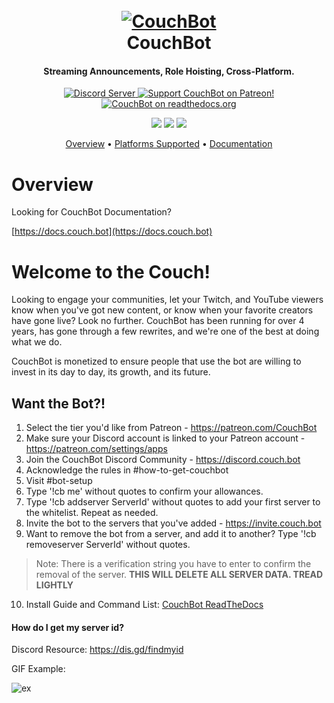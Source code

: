 <h1 align="center">
  <br>
  <a href="https://couch.bot"><img src="https://i.imgur.com/6nPQ8vN.png" alt="CouchBot"></a>
  <br>
  CouchBot
  <br>
</h1>

<h4 align="center">Streaming Announcements, Role Hoisting, Cross-Platform.</h4>

<p align="center">
  <a href="http://discord.couch.bot">
    <img src="https://discord.com/api/guilds/263688866978988032/widget.png?style=shield" alt="Discord Server">
  </a>
  <a href="https://patreon.com/CouchBot">
    <img src="https://img.shields.io/badge/Support-CouchBot!-blueviolet.svg" alt="Support CouchBot on Patreon!">
  </a>
  <a href="http://docs.couch.bot">
    <img src="https://readthedocs.org/projects/couchbot/badge/?version=latest" alt="CouchBot on readthedocs.org">
  </a>
</p>

<p align="center">
  <img src="https://github.com/MTDCodes/CouchBot/actions/workflows/deploy-antenna.yml/badge.svg" />
  <img src="https://github.com/MTDCodes/CouchBot/actions/workflows/deploy-couchbot.yml/badge.svg" />
  <img src="https://github.com/MTDCodes/CouchBot/actions/workflows/deploy-reclinerbot.yml/badge.svg" />
</p>

<p align="center">
  <a href="https://docs.couch.bot/#overview">Overview</a>
  •
  <a href="https://docs.couch.bot/#platforms-supported">Platforms Supported</a>
  •
  <a href="https://docs.couch.bot/">Documentation</a>
</p>

# Overview

Looking for CouchBot Documentation? 

[https://docs.couch.bot](https://docs.couch.bot)


# Welcome to the Couch!

Looking to engage your communities, let your Twitch, and YouTube viewers know when you've got new content, or know when your favorite creators have gone live? Look no further. CouchBot has been running for over 4 years, has gone through a few rewrites, and we're one of the best at doing what we do.

CouchBot is monetized to ensure people that use the bot are willing to invest in its day to day, its growth, and its future. 

## Want the Bot?!

1. Select the tier you'd like from Patreon - https://patreon.com/CouchBot
2. Make sure your Discord account is linked to your Patreon account - https://patreon.com/settings/apps
3. Join the CouchBot Discord Community - https://discord.couch.bot
4. Acknowledge the rules in #how-to-get-couchbot
5. Visit #bot-setup
6. Type '!cb me' without quotes to confirm your allowances.
7. Type '!cb addserver ServerId' without quotes to add your first server to the whitelist. Repeat as needed.
8. Invite the bot to the servers that you've added - https://invite.couch.bot
9. Want to remove the bot from a server, and add it to another? Type '!cb removeserver ServerId' without quotes. 
> Note: There is a verification string you have to enter to confirm the removal of the server. **THIS WILL DELETE ALL SERVER DATA. TREAD LIGHTLY**
10. Install Guide and Command List: [CouchBot ReadTheDocs](https://docs.couch.bot)

#### How do I get my server id?
Discord Resource: https://dis.gd/findmyid

GIF Example: 

![ex](https://i.imgur.com/sSzb8sf.gif)
